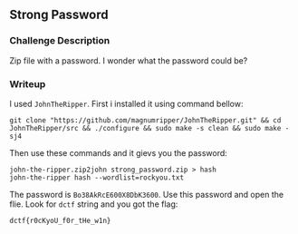 ## Strong Password

### Challenge Description  
Zip file with a password. I wonder what the password could be?  

### Writeup
I used `JohnTheRipper`. First i installed it using command bellow:  
```
git clone "https://github.com/magnumripper/JohnTheRipper.git" && cd JohnTheRipper/src && ./configure && sudo make -s clean && sudo make -sj4 
```
Then use these commands and it gievs you the password:  
```
john-the-ripper.zip2john strong_password.zip > hash
john-the-ripper hash --wordlist=rockyou.txt
```
The password is `Bo38AkRcE600X8DbK3600`.
Use this password and open the flie. Look for `dctf` string and you got the flag:   
```
dctf{r0cKyoU_f0r_tHe_w1n}
``` 
